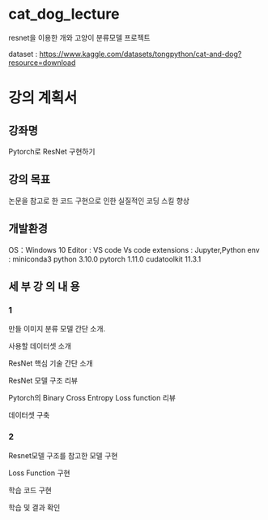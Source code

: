 # cat_dog_lecture
resnet을 이용한 개와 고양이 분류모델 프로젝트

dataset : https://www.kaggle.com/datasets/tongpython/cat-and-dog?resource=download

# 강의 계획서
## 강좌명
Pytorch로 ResNet 구현하기
## 강의 목표
논문을 참고로 한 코드 구현으로 인한 실질적인 코딩 스킬 향상
## 개발환경
 OS：Windows 10
 Editor : VS code
 Vs code extensions : Jupyter,Python
 env : miniconda3
 python 3.10.0
 pytorch 1.11.0
 cudatoolkit 11.3.1
## 세 부 강 의 내 용
### 1
만들 이미지 분류 모델 간단 소개.

 사용할 데이터셋 소개
 
 ResNet 핵심 기술 간단 소개
 
 ResNet 모델 구조 리뷰
 
 Pytorch의 Binary Cross Entropy Loss function 리뷰
 
 데이터셋 구축
### 2
Resnet모델 구조를 참고한 모델 구현

Loss Function 구현

학습 코드 구현

학습 및 결과 확인
